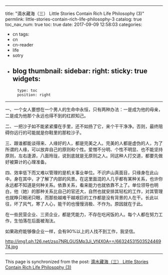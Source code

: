 
---
title: "滴水藏海（三）  Little Stories Contain Rich Life Philosophy (3)"
permlink: little-stories-contain-rich-life-philosophy-3
catalog: true
toc_nav_num: true
toc: true
date: 2017-09-09 12:58:03
categories:
- cn
tags:
- cn
- cn-reader
- life
- sotry
- blog
thumbnail: 
sidebar:
    right:
        sticky: true
widgets:
    -
        type: toc
        position: right
---


一、一个女人要想在一个男人的生命中永恒，只有两种办法：一是成为他的母亲，二是成为他那个永远也得不到的红颜知己。

二、一把沙子如不能紧紧攥在手里，还不如扬了它，来个干干净净。否则，最终阻碍你远行的可能就是你鞋里的那粒沙子。

三、跟谁都能谈得来、人缘好的人，都是完美之人。完美的人都是虚伪的人，为了所谓的人缘，可以放弃自己的原则和个性。爱憎不分明、个性不明显、也不能坚持原则，左右逢源，八面玲珑，说到底就是无原则之人。同这种人打交道，都要先做好被算计的心理准备。

四、效率低下而又难以管理的是机关事业单位。不识庐山真面目，只缘身在此山中。身在其中，才了解了内部的风景。在这里面混的人几乎都有某种关系，也许你永远都不知道是何种关系。依靠关系，看来能力也就依靠不上了。单位领导也明白，他（她）的那种关系比自己的官还大，自然也就安排其轻松的工作，对其管理也就睁只眼闭只眼，而那些越难干越艰巨的工作都是没有背景的人在干。长此以往，坏了风气，寒了人心，能干的也慢慢消极、不作为。原因就在于此。

在一些民营企业、三资企业，都是凭能力，不存在吃闲饭的人。每个人都在努力工作，生怕落在后面被淘汰。

如果政府能够像企业一样，会有90%以上的人找不到工作，我坚信。

http://img1.ph.126.net/zso7NRLGUSMp3Jj_Vf4X0A==/6632453150352446974.jpg

- - -

This page is synchronized from the post: [滴水藏海（三）  Little Stories Contain Rich Life Philosophy (3)](https://steemit.com/@bring/little-stories-contain-rich-life-philosophy-3)
